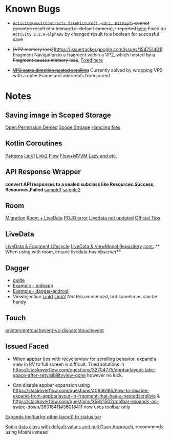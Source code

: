 # Known Bugs
- ~~`ActivityResultContracts.TakePicture() ` `<Uri, Bitmap?>` cannot gurantee result of a bitmap(i.e. default camera), I reported [here](https://issuetracker.google.com/issues/154302879)~~ Fixed on `Activity 1.2.0-alpha05` by changed result to a boolean for succesful save

- ~~[VP2 memory leak]~~(https://issuetracker.google.com/issues/154751401). ~~Fragment Navigation in a fragment within a VP2, which hosted by a Fragment causes memory leak~~. [Fixed here](https://issuetracker.google.com/issues/151212195)
- ~~[VP2 same direction nested scrolling](https://issuetracker.google.com/issues/123006042)~~ Currently solved by wrapping VP2 with a outer Frame and intercepts from parent

# Notes

## Saving image in Scoped Storage 
[Open Permission Denied](https://medium.com/@sriramaripirala/android-10-open-failed-eacces-permission-denied-da8b630a89df)
[Scope Stroage](https://proandroiddev.com/scoped-storage-on-android-11-2c5da70fb077)
[Handling files](https://android.jlelse.eu/handling-files-in-code-after-the-android-10-released-2bea0e16d35)

## Kotlin Coroutines
[Patterns](https://proandroiddev.com/kotlin-coroutines-patterns-anti-patterns-f9d12984c68e)
[Link1](https://medium.com/androiddevelopers/coroutines-on-android-part-iii-real-work-2ba8a2ec2f45)
[Link2](https://medium.com/capital-one-tech/kotlin-coroutines-on-android-things-i-wish-i-knew-at-the-beginning-c2f0b1f16cff)
[Flow](https://medium.com/androiddevelopers/lessons-learnt-using-coroutines-flow-4a6b285c0d06)
[Flow+MVVM](https://proandroiddev.com/using-coroutines-and-flow-with-mvvm-architecture-796142dbfc2f)
[Lazy and etc.](https://medium.com/@BladeCoder/exploring-kotlins-hidden-costs-part-3-3bf6e0dbf0a4)

## API Response Wrapper
**convert API responses to a sealed subclass like Resources.Success, Resources.Failed**
[sample1](https://developer.android.com/jetpack/docs/guide#addendum)
[sample2](https://android.jlelse.eu/android-networking-in-2019-retrofit-with-kotlins-coroutines-aefe82c4d777)

## Room
[Migration](https://medium.com/androiddevelopers/understanding-migrations-with-room-f01e04b07929)
[Room + LiveData](https://medium.com/corouteam/exploring-kotlin-coroutines-and-lifecycle-architectural-components-integration-on-android-c63bb8a9156f)
[POJO error](https://stackoverflow.com/questions/44485631/room-persistence-errorentities-and-pojos-must-have-a-usable-public-constructor)
[Livedata not updated](https://stackoverflow.com/questions/44742445/room-livedata-observer-does-not-trigger-when-database-is-updated)
[Official Tips](https://medium.com/androiddevelopers/7-pro-tips-for-room-fbadea4bfbd1)

## LiveData
[LiveData & Fragment Lifecycle](https://medium.com/@BladeCoder/architecture-components-pitfalls-part-1-9300dd969808)
[LiveData & ViewModel,Repository](https://medium.com/androiddevelopers/viewmodels-and-livedata-patterns-antipatterns-21efaef74a54)
[cont.](https://medium.com/androiddevelopers/livedata-beyond-the-viewmodel-reactive-patterns-using-transformations-and-mediatorlivedata-fda520ba00b7)
** When using with room, ensure livedata has observer**

## Dagger
- [guide](https://medium.com/androiddevelopers/dagger-in-kotlin-gotchas-and-optimizations-7446d8dfd7dc)
- [Example - todoapp](https://github.com/android/architecture-samples)
- [Example - dagger-android](https://github.com/android/architecture-samples/tree/dagger-android)
- ViewInjection [Link1](https://stackoverflow.com/questions/44844149/customview-dependency-injection-with-dagger-2-within-activity-scope) [Link2](https://medium.com/@ghahremani/android-custom-view-lifecycle-with-dependency-injection-as-a-bonus-4a55217e15d8?sk=b62089ab35a5d0d0f379e194bbd2ae30) 
*Not Recommended*, but sometimes can be handy

## Touch
[onintercepttouchevent-vs-dispatchtouchevent](https://stackoverflow.com/questions/9586032/android-difference-between-onintercepttouchevent-and-dispatchtouchevent)

## Issued Faced
- When appbar ties with recyclerview for scrolling behavior, expand a view in RV to full screen is difficult. Tried solutions in https://stackoverflow.com/questions/32704775/appbarlayout-take-space-after-setvisibilityview-gone however no luck.

- Can disable appbar expansion using https://stackoverflow.com/questions/40636185/how-to-disable-expand-from-appbarlayout-in-fragment-that-has-a-nestedscrollvie & https://stackoverflow.com/questions/35821502/toolbar-expands-on-swipe-down/36018411#36018411 now uses toolbar only

[Expands toolbar(or other layout) to status bar](https://proandroiddev.com/draw-under-status-bar-like-a-pro-db38cfff2870)

[Kotlin data class with default values and null Gson Approach](https://proandroiddev.com/most-elegant-way-of-using-gson-kotlin-with-default-values-and-null-safety-b6216ac5328c), recommends using Moshi instead
